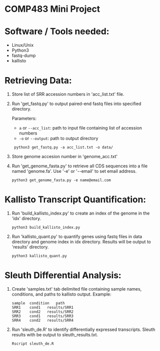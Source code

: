 # COMP483 Mini Project 

# Software / Tools needed:

- Linux/Unix
- Python3
- fastq-dump
- kallisto

# Retrieving Data:

1. Store list of SRR accession numbers in 'acc_list.txt' file.
2. Run 'get_fastq.py' to output paired-end fastq files into specified directory.
	
	Parameters: 

	- ``a`` or ``--acc_list``: path to input file containing list of accession numbers
	- ``-o`` or ``--output``: path to output directory


	```
	 python3 get_fastq.py -a acc_list.txt -o data/
	```
3. Store genome accesion number in 'genome_acc.txt'
4. Run 'get_genome_fasta.py' to retrieve all CDS sequences into a file named 'genome.fa'. Use '-e' or '--email' to set email address.
    ```
    python3 get_genome_fasta.py -e name@email.com
    ```
# Kallisto Transcript Quantification:

1. Run 'build_kallisto_index.py' to create an index of the genome in the 'idx' directory.
    ```
    python3 build_kallisto_index.py
    ```
2. Run 'kallisto_quant.py' to quantify genes using fastq files in data directory and genome index in idx directory. Results will be output to 'results' directory.
    ```
    python3 kallisto_quant.py
    ```
# Sleuth Differential Analysis:

1. Create 'samples.txt' tab delimited file containing sample names, conditions, and paths to kallisto output. Example:

    ```
    sample	condition	path
    SRR1	cond1	results/SRR1
    SRR2	cond2	results/SRR2
    SRR3	cond1	results/SRR3
    SRR4	cond2	results/SRR4
    ```

2. Run 'sleuth_de.R' to identify differentially expressed transcripts. Sleuth results with be output to sleuth_results.txt.
    ```
    Rscript sleuth_de.R
    ```

